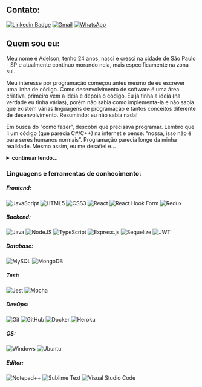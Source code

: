 ## Contato:
[![Linkedin Badge](https://img.shields.io/badge/LinkedIn-0077B5?style=for-the-badge&logo=linkedin&logoColor=white&link=https://www.linkedin.com/in/adson-gomes-oliveira/)](https://www.linkedin.com/in/adelson-lima/) [![Gmail](https://img.shields.io/badge/Gmail-D14836?style=for-the-badge&logo=gmail&logoColor=white)](mailto:adelson.onod@gmail.com) [![WhatsApp](https://img.shields.io/badge/WhatsApp-25D366?style=for-the-badge&logo=whatsapp&logoColor=white)](https://wa.me/5511958949538)
## Quem sou eu:
Meu nome é Adelson, tenho 24 anos, nasci e cresci na cidade de São Paulo - SP e atualmente continuo morando nela, mais especificamente na zona sul.

Meu interesse por programação começou antes mesmo de eu escrever uma linha de código. Como desenvolvimento de software é uma área criativa, primeiro vem a ideia e depois o código. Eu já tinha a ideia (na verdade eu tinha várias), porém não sabia como implementa-la e não sabia que existem várias linguagens de programação e tantos conceitos diferente de desenvolvimento. Resumindo: eu não sabia nada!

Em busca do “como fazer”, descobri que precisava programar. Lembro que li um código (que parecia C#/C++) na internet e pense: “nossa, isso não é para seres humanos normais”. Programação parecia longe da minha realidade. Mesmo assim, eu me desafiei e…
<details>
    <summary>
        <strong> continuar lendo… </strong>
    </summary>
    <p>
    [...] entrei no curso Técnico de Informática da Escola Técnica Estadual (ETEC) e então, finalmente aprendiz a programar. Mesmo que eu não tivesse conhecimento suficiente para desenvolve-las, durante o curso, eu ainda tive muitas outras ideias de aplicações para mobile, web e desktop (até mesmo IOT).
  </p>

Durante o curso da ETEC, eu explorei os seguintes conteúdos (sendo que Java foi a que mais me aprofundei):

**Conceitos:**
- Lógica de programação;
- Análise e desenvolvimento de sistema e modelagem de banco de dados relacional;
- Desenvolvimento de sistemas com Programação Orientada a Objetos;
- Conceitos de empreendedorismo;

**Ferramentas:**
- MySQL;
- HTML / CSS;
- PHP;
- Visual Basic .NET;
- Java SE;
---
Atualmente eu estou no curso de Desenvolvedor Web Full Stack da Trybe, onde já aprendi as seguintes linguagens e ferramentas (separadas por módulo):

**Fundamentos:**
- Front: JavaScript (ES6), DOM, HTML e CSS;
- Test: Jest (unitário);
- DevOps: Git, GitHub.

**Frontend:**
- Agile: Kanban e Scrum;
- Test: Jest e React Testing Library;
- Others: Consumo de API, React.js, Redux.js e Hook.js.

**Backend:**
- DevOps: Docker e Heroku;
- Architecture: MSC (Model, Service e Controller);
- Paradigma: OOP e SOLID;
- Others: Criação de API, Express.js, Sequelize, JWT, TypeScript e Mongoose;
- Database: MySQL e MongoDB;
- Test: Mocha, Chai e Sinon (integração).
</details>

### Linguagens e ferramentas de conhecimento:
<!-- React Test Library
Architecture: MSC
ODM: Mongoose
Agile: Kanban e Scrum
Paradigma: OOP e SOLID

**Conceitos:**

**Agile:** -->
##### Frontend:
![JavaScript](https://img.shields.io/badge/javascript-%23323330.svg?style=for-the-badge&logo=javascript&logoColor=%23F7DF1E) ![HTML5](https://img.shields.io/badge/html5-%23E34F26.svg?style=for-the-badge&logo=html5&logoColor=white) ![CSS3](https://img.shields.io/badge/css3-%231572B6.svg?style=for-the-badge&logo=css3&logoColor=white) ![React](https://img.shields.io/badge/react-%2320232a.svg?style=for-the-badge&logo=react&logoColor=%2361DAFB) ![React Hook Form](https://img.shields.io/badge/React%20Hook%20Form-%23EC5990.svg?style=for-the-badge&logo=reacthookform&logoColor=white) ![Redux](https://img.shields.io/badge/redux-%23593d88.svg?style=for-the-badge&logo=redux&logoColor=white)

##### Backend:
![Java](https://img.shields.io/badge/java-%23ED8B00.svg?style=for-the-badge&logo=java&logoColor=white) ![NodeJS](https://img.shields.io/badge/node.js-6DA55F?style=for-the-badge&logo=node.js&logoColor=white) ![TypeScript](https://img.shields.io/badge/typescript-%23007ACC.svg?style=for-the-badge&logo=typescript&logoColor=white) ![Express.js](https://img.shields.io/badge/express.js-%23404d59.svg?style=for-the-badge&logo=express&logoColor=%2361DAFB) ![Sequelize](https://img.shields.io/badge/Sequelize-52B0E7?style=for-the-badge&logo=Sequelize&logoColor=white) ![JWT](https://img.shields.io/badge/JWT-black?style=for-the-badge&logo=JSON%20web%20tokens)

##### Database:
![MySQL](https://img.shields.io/badge/mysql-%2300f.svg?style=for-the-badge&logo=mysql&logoColor=white) ![MongoDB](https://img.shields.io/badge/MongoDB-%234ea94b.svg?style=for-the-badge&logo=mongodb&logoColor=white)

##### Test:
![Jest](https://img.shields.io/badge/-jest-%23C21325?style=for-the-badge&logo=jest&logoColor=white) ![Mocha](https://img.shields.io/badge/-mocha-%238D6748?style=for-the-badge&logo=mocha&logoColor=white)

##### DevOps:
![Git](https://img.shields.io/badge/git-%23F05033.svg?style=for-the-badge&logo=git&logoColor=white) ![GitHub](https://img.shields.io/badge/github-%23121011.svg?style=for-the-badge&logo=github&logoColor=white) ![Docker](https://img.shields.io/badge/docker-%230db7ed.svg?style=for-the-badge&logo=docker&logoColor=white) ![Heroku](https://img.shields.io/badge/heroku-%23430098.svg?style=for-the-badge&logo=heroku&logoColor=white)

##### OS:
![Windows](https://img.shields.io/badge/Windows-0078D6?style=for-the-badge&logo=windows&logoColor=white) ![Ubuntu](https://img.shields.io/badge/Ubuntu-E95420?style=for-the-badge&logo=ubuntu&logoColor=white)

##### Editor:
![Notepad++](https://img.shields.io/badge/Notepad++-90E59A.svg?style=for-the-badge&logo=notepad%2b%2b&logoColor=black) ![Sublime Text](https://img.shields.io/badge/sublime_text-%23575757.svg?style=for-the-badge&logo=sublime-text&logoColor=important) ![Visual Studio Code](https://img.shields.io/badge/Visual%20Studio%20Code-0078d7.svg?style=for-the-badge&logo=visual-studio-code&logoColor=white)

<!-- ##### Portfolio:
![Portfolio](https://img.shields.io/badge/Portfolio-%23000000.svg?style=for-the-badge&logo=firefox&logoColor=#FF7139) -->
